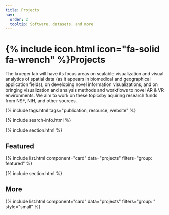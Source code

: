 ```yaml
---
title: Projects
nav:
  order: 2
  tooltip: Software, datasets, and more
---
```


# {% include icon.html icon="fa-solid fa-wrench" %}Projects

The krueger lab will have its focus areas on scalable visualization and visual analytics of spatial data (as it appears in biomedical and geographical application fields), on developing novel information visualizations, and on bringing visualization and analysis methods and workflows to novel AR & VR environments. We aim to work on these topicsby aquiring research funds from NSF, NIH, and other sources.  

{% include tags.html tags="publication, resource, website" %}

{% include search-info.html %}

{% include section.html %}

## Featured

{% include list.html component="card" data="projects" filters="group: featured" %}

{% include section.html %}

## More

{% include list.html component="card" data="projects" filters="group: " style="small" %}
